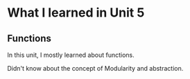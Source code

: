 # What I learned in Unit 5
## Functions

In this unit, I mostly learned about functions.

Didn't know about the concept of Modularity and abstraction.